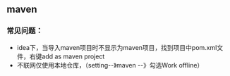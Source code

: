 ## maven

### 常见问题：

* idea下，当导入maven项目时不显示为maven项目，找到项目中pom.xml文件，右键add as maven project
* 不联网仅使用本地仓库，（setting--》maven --》勾选Work offline）